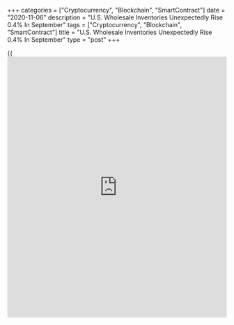 +++
categories = ["Cryptocurrency", "Blockchain", "SmartContract"]
date = "2020-11-06"
description = "U.S. Wholesale Inventories Unexpectedly Rise 0.4% In September"
tags = ["Cryptocurrency", "Blockchain", "SmartContract"]
title = "U.S. Wholesale Inventories Unexpectedly Rise 0.4% In September"
type = "post"
+++

{{<iframe id="large-banner" src="https://www.bounty.group/#slide=19.0" width="100%" height="600" scrolling="no" style="border: 0px solid rgb(216, 221, 230); border-radius: 3px;">}}

A report released by the Commerce Department on Friday showed an
unexpected increase in U.S. wholesale inventories in the month of
September.

The Commerce Department said wholesale inventories rose by 0.4 percent
in September after climbing by 0.5 percent in August. Economists had
expected inventories to edge down by 0.1 percent.

The unexpected increase in wholesale inventories came as inventories of
non-durable goods advanced by 0.7 percent, while inventories of durable
goods inched up by 0.1 percent.

Meanwhile, the report said wholesale sales crept up by 0.1 percent in
September after jumping by 1.2 percent in August.

A 0.7 percent increase in sales of durable goods was partly offset by a
0.5 percent decrease in sales of non-durable goods.

The inventories/sales ratio for merchant wholesalers subsequently came
in at 1.31 in September, unchanged from the previous month.

For comments and feedback [contact](https://www.playgroundfx.com/contact/): editorial@rtt[news](https://www.letsplayfx.com/blog/forex-news-website/).com

[Economic News][1]

 **What parts of the world are seeing the best (and worst) economic
performances lately? Click[here][2] to check out our [Econ Scorecard][2]
and find out! See up-to-the-moment [ranking](https://www.playgroundfx.com/blog/crypto-exchange-ranking/)s for the best and worst
performers in [GDP][3], [unemployment rate][4], [inflation][5] and much
more.**

   1. www.rtt[news](https://www.letsplayfx.com/blog/forex-news-website/).com/Content/EconomicNews.aspx
   2. www.rtt[news](https://www.letsplayfx.com/blog/forex-news-website/).com/economic-scorecard/world-rank/industrial-production/highest-performance.aspx
   3. www.rtt[news](https://www.letsplayfx.com/blog/forex-news-website/).com/economic-scorecard/world-rank/GDP/highest-performance.aspx
   4. www.rtt[news](https://www.letsplayfx.com/blog/forex-news-website/).com/economic-scorecard/world-rank/unemployment-rate/lowest-performance.aspx
   5. www.rtt[news](https://www.letsplayfx.com/blog/forex-news-website/).com/economic-scorecard/world-rank/CPI/highest-performance.aspx